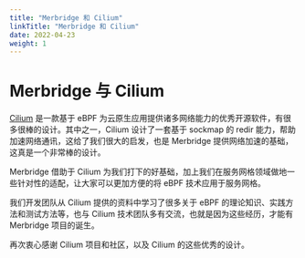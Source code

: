 ```yaml
---
title: "Merbridge 和 Cilium"
linkTitle: "Merbridge 和 Cilium"
date: 2022-04-23
weight: 1
---
```


# Merbridge 与 Cilium

[Cilium](https://cilium.io/) 是一款基于 eBPF 为云原生应用提供诸多网络能力的优秀开源软件，有很多很棒的设计。其中之一，Cilium 设计了一套基于 sockmap 的 redir 能力，帮助加速网络通讯，这给了我们很大的启发，也是 Merbridge 提供网络加速的基础，这真是一个非常棒的设计。

Merbridge 借助于 Cilium 为我们打下的好基础，加上我们在服务网格领域做地一些针对性的适配，让大家可以更加方便的将 eBPF 技术应用于服务网格。

我们开发团队从 Cilium 提供的资料中学习了很多关于 eBPF 的理论知识、实践方法和测试方法等，也与 Cilium 技术团队多有交流，也就是因为这些经历，才能有 Merbridge 项目的诞生。

再次衷心感谢 Cilium 项目和社区，以及 Cilium 的这些优秀的设计。

